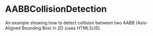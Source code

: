 # AABBCollisionDetection
An example showing how to detect collision between two AABB (Axis-Aligned Bounding Box) in 2D (uses HTML5/JS).
